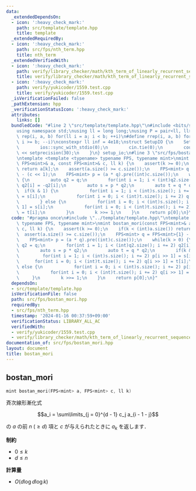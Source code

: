 ```yaml
---
data:
  _extendedDependsOn:
  - icon: ':heavy_check_mark:'
    path: src/template/template.hpp
    title: template
  _extendedRequiredBy:
  - icon: ':heavy_check_mark:'
    path: src/fps/nth_term.hpp
    title: nth_term
  _extendedVerifiedWith:
  - icon: ':heavy_check_mark:'
    path: verify/library_checker/math/kth_term_of_linearly_recurrent_sequence.test.cpp
    title: verify/library_checker/math/kth_term_of_linearly_recurrent_sequence.test.cpp
  - icon: ':heavy_check_mark:'
    path: verify/yukicoder/1559.test.cpp
    title: verify/yukicoder/1559.test.cpp
  _isVerificationFailed: false
  _pathExtension: hpp
  _verificationStatusIcon: ':heavy_check_mark:'
  attributes:
    links: []
  bundledCode: "#line 2 \"src/template/template.hpp\"\n#include <bits/stdc++.h>\n\
    using namespace std;\nusing ll = long long;\nusing P = pair<ll, ll>;\n#define\
    \ rep(i, a, b) for(ll i = a; i < b; ++i)\n#define rrep(i, a, b) for(ll i = a;\
    \ i >= b; --i)\nconstexpr ll inf = 4e18;\nstruct SetupIO {\n    SetupIO() {\n\
    \        ios::sync_with_stdio(0);\n        cin.tie(0);\n        cout << fixed\
    \ << setprecision(30);\n    }\n} setup_io;\n#line 3 \"src/fps/bostan_mori.hpp\"\
    \ntemplate <template <typename> typename FPS, typename mint>\nmint bostan_mori(const\
    \ FPS<mint>& a, const FPS<mint>& c, ll k) {\n    assert(k >= 0);\n    if(k < (int)a.size())\
    \ return a[k];\n    assert(a.size() >= c.size());\n    FPS<mint> q = FPS<mint>{1}\
    \ - (c << 1);\n    FPS<mint> p = (a * q).pre((int)c.size());\n    while(k > 0)\
    \ {\n        auto q2 = q;\n        for(int i = 1; i < (int)q2.size(); i += 2)\
    \ q2[i] = -q2[i];\n        auto s = p * q2;\n        auto t = q * q2;\n      \
    \  if(k & 1) {\n            for(int i = 1; i < (int)s.size(); i += 2) p[i >> 1]\
    \ = s[i];\n            for(int i = 0; i < (int)t.size(); i += 2) q[i >> 1] = t[i];\n\
    \        } else {\n            for(int i = 0; i < (int)s.size(); i += 2) p[i >>\
    \ 1] = s[i];\n            for(int i = 0; i < (int)t.size(); i += 2) q[i >> 1]\
    \ = t[i];\n        }\n        k >>= 1;\n    }\n    return p[0];\n}\n"
  code: "#pragma once\n#include \"../template/template.hpp\"\ntemplate <template <typename>\
    \ typename FPS, typename mint>\nmint bostan_mori(const FPS<mint>& a, const FPS<mint>&\
    \ c, ll k) {\n    assert(k >= 0);\n    if(k < (int)a.size()) return a[k];\n  \
    \  assert(a.size() >= c.size());\n    FPS<mint> q = FPS<mint>{1} - (c << 1);\n\
    \    FPS<mint> p = (a * q).pre((int)c.size());\n    while(k > 0) {\n        auto\
    \ q2 = q;\n        for(int i = 1; i < (int)q2.size(); i += 2) q2[i] = -q2[i];\n\
    \        auto s = p * q2;\n        auto t = q * q2;\n        if(k & 1) {\n   \
    \         for(int i = 1; i < (int)s.size(); i += 2) p[i >> 1] = s[i];\n      \
    \      for(int i = 0; i < (int)t.size(); i += 2) q[i >> 1] = t[i];\n        }\
    \ else {\n            for(int i = 0; i < (int)s.size(); i += 2) p[i >> 1] = s[i];\n\
    \            for(int i = 0; i < (int)t.size(); i += 2) q[i >> 1] = t[i];\n   \
    \     }\n        k >>= 1;\n    }\n    return p[0];\n}"
  dependsOn:
  - src/template/template.hpp
  isVerificationFile: false
  path: src/fps/bostan_mori.hpp
  requiredBy:
  - src/fps/nth_term.hpp
  timestamp: '2024-01-16 00:37:59+09:00'
  verificationStatus: LIBRARY_ALL_AC
  verifiedWith:
  - verify/yukicoder/1559.test.cpp
  - verify/library_checker/math/kth_term_of_linearly_recurrent_sequence.test.cpp
documentation_of: src/fps/bostan_mori.hpp
layout: document
title: bostan_mori
---
```


## bostan_mori

```cpp
mint bostan_mori(FPS<mint> a, FPS<mint> c, ll k)
```

斉次線形漸化式

$$a_i = \sum\limits_{j = 0}^{d - 1} c_j a_{i - 1 - j}$$

の $a$ の前 $n ~(\geq d)$ 項と $c$ が与えられたときに $a_k$ を返します．

**制約**

- $0 \leq k$
- $d \leq n$

**計算量**

- $O(d \log d \log k)$
